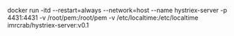 <!-- 启动命令 -->
docker run -itd --restart=always --network=host --name hystriex-server -p 4431:4431 -v /root/pem:/root/pem  -v /etc/localtime:/etc/localtime  imrcrab/hystriex-server:v0.1